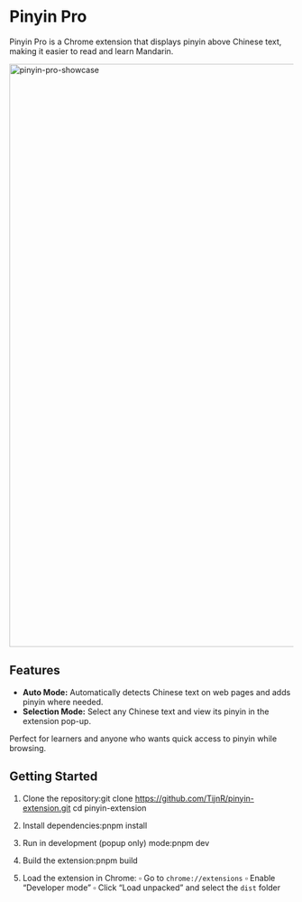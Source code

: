 # Pinyin Pro

Pinyin Pro is a Chrome extension that displays pinyin above Chinese text, making it easier to read and learn Mandarin.

<img width="2044" height="1033" alt="pinyin-pro-showcase" src="https://github.com/user-attachments/assets/321107bf-9497-43d1-a65e-3caac166d71b" />

## Features

- **Auto Mode:** Automatically detects Chinese text on web pages and adds pinyin where needed.
- **Selection Mode:** Select any Chinese text and view its pinyin in the extension pop-up.

Perfect for learners and anyone who wants quick access to pinyin while browsing.

## Getting Started

1.  Clone the repository:git clone https://github.com/TijnR/pinyin-extension.git
    cd pinyin-extension

2.  Install dependencies:pnpm install

3.  Run in development (popup only) mode:pnpm dev

4.  Build the extension:pnpm build

5.  Load the extension in Chrome:
    ▫ Go to ‎`chrome://extensions`
    ▫ Enable “Developer mode”
    ▫ Click “Load unpacked” and select the ‎`dist` folder
